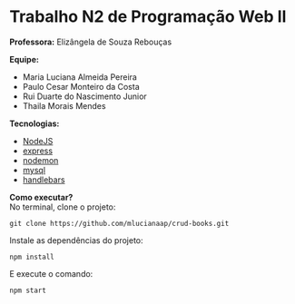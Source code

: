 # Trabalho N2 de Programação Web II

**Professora:** Elizângela de Souza Rebouças

**Equipe:** 

- Maria Luciana Almeida Pereira
- Paulo Cesar Monteiro da Costa
- Rui Duarte do Nascimento Junior
- Thaila Morais Mendes

**Tecnologias:**
- [NodeJS](https://nodejs.org/pt-br/)
- [express](https://expressjs.com/pt-br/)
- [nodemon](https://www.npmjs.com/package/nodemon)
- [mysql](https://www.mysql.com/)
- [handlebars](https://www.npmjs.com/package/express-handlebars)

**Como executar?**<br>
No terminal, clone o projeto:
```console
git clone https://github.com/mlucianaap/crud-books.git
```

Instale as dependências do projeto:
```console
npm install
```

E execute o comando:
```console
npm start
```